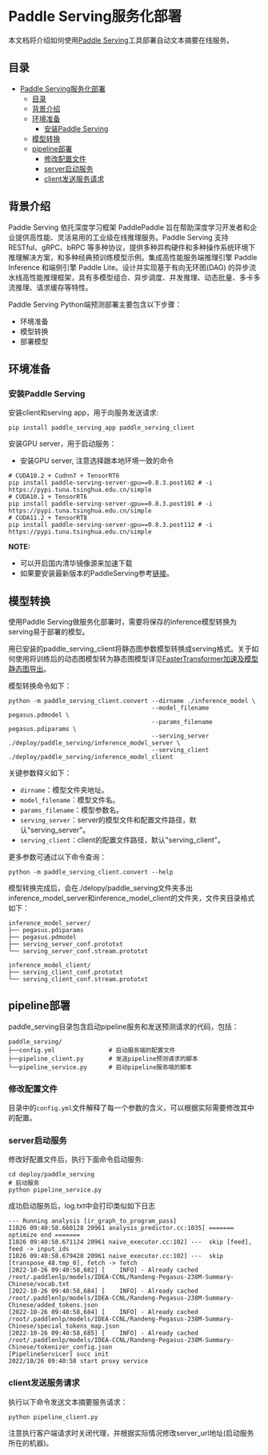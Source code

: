 # Paddle Serving服务化部署

本文档将介绍如何使用[Paddle Serving](https://github.com/PaddlePaddle/Serving/blob/develop/README_CN.md)工具部署自动文本摘要在线服务。

## 目录
- [Paddle Serving服务化部署](#paddle-serving服务化部署)
  - [目录](#目录)
  - [背景介绍](#背景介绍)
  - [环境准备](#环境准备)
    - [安装Paddle Serving](#安装paddle-serving)
  - [模型转换](#模型转换)
  - [pipeline部署](#pipeline部署)
    - [修改配置文件](#修改配置文件)
    - [server启动服务](#server启动服务)
    - [client发送服务请求](#client发送服务请求)

## 背景介绍
Paddle Serving 依托深度学习框架 PaddlePaddle 旨在帮助深度学习开发者和企业提供高性能、灵活易用的工业级在线推理服务。Paddle Serving 支持 RESTful、gRPC、bRPC 等多种协议，提供多种异构硬件和多种操作系统环境下推理解决方案，和多种经典预训练模型示例。集成高性能服务端推理引擎 Paddle Inference 和端侧引擎 Paddle Lite。设计并实现基于有向无环图(DAG) 的异步流水线高性能推理框架，具有多模型组合、异步调度、并发推理、动态批量、多卡多流推理、请求缓存等特性。

Paddle Serving Python端预测部署主要包含以下步骤：
- 环境准备
- 模型转换
- 部署模型

## 环境准备
### 安装Paddle Serving
安装client和serving app，用于向服务发送请求:
```shell
pip install paddle_serving_app paddle_serving_client
```
安装GPU server，用于启动服务：

- 安装GPU server, 注意选择跟本地环境一致的命令
```shell
# CUDA10.2 + Cudnn7 + TensorRT6
pip install paddle-serving-server-gpu==0.8.3.post102 # -i https://pypi.tuna.tsinghua.edu.cn/simple
# CUDA10.1 + TensorRT6
pip install paddle-serving-server-gpu==0.8.3.post101 # -i https://pypi.tuna.tsinghua.edu.cn/simple
# CUDA11.2 + TensorRT8
pip install paddle-serving-server-gpu==0.8.3.post112 # -i https://pypi.tuna.tsinghua.edu.cn/simple
```

**NOTE:**
- 可以开启国内清华镜像源来加速下载
- 如果要安装最新版本的PaddleServing参考[链接](https://github.com/PaddlePaddle/Serving/blob/develop/doc/Latest_Packages_CN.md)。


## 模型转换

使用Paddle Serving做服务化部署时，需要将保存的inference模型转换为serving易于部署的模型。

用已安装的paddle_serving_client将静态图参数模型转换成serving格式。关于如何使用将训练后的动态图模型转为静态图模型详见[FasterTransformer加速及模型静态图导出](../../README.md)。

模型转换命令如下：
```shell
python -m paddle_serving_client.convert --dirname ./inference_model \
                                        --model_filename pegasus.pdmodel \
                                        --params_filename pegasus.pdiparams \
                                        --serving_server ./deploy/paddle_serving/inference_model_server \
                                        --serving_client ./deploy/paddle_serving/inference_model_client
```
关键参数释义如下：
* `dirname`：模型文件夹地址。
* `model_filename`：模型文件名。
* `params_filename`：模型参数名。
* `serving_server`：server的模型文件和配置文件路径，默认"serving_server"。
* `serving_client`：client的配置文件路径，默认"serving_client"。

更多参数可通过以下命令查询：
```shell
python -m paddle_serving_client.convert --help
```
模型转换完成后，会在./delopy/paddle_serving文件夹多出inference_model_server和inference_model_client的文件夹，文件夹目录格式如下：
```
inference_model_server/
├── pegasus.pdiparams
├── pegasus.pdmodel
├── serving_server_conf.prototxt
└── serving_server_conf.stream.prototxt

inference_model_client/
├── serving_client_conf.prototxt
└── serving_client_conf.stream.prototxt
```

## pipeline部署

paddle_serving目录包含启动pipeline服务和发送预测请求的代码，包括：
```
paddle_serving/
├──config.yml               # 启动服务端的配置文件
├──pipeline_client.py       # 发送pipeline预测请求的脚本
└──pipeline_service.py      # 启动pipeline服务端的脚本
```

### 修改配置文件
目录中的`config.yml`文件解释了每一个参数的含义，可以根据实际需要修改其中的配置。

### server启动服务
修改好配置文件后，执行下面命令启动服务:
```shell
cd deploy/paddle_serving
# 启动服务
python pipeline_service.py
```
成功启动服务后，log.txt中会打印类似如下日志
```
--- Running analysis [ir_graph_to_program_pass]
I1026 09:40:58.660128 20961 analysis_predictor.cc:1035] ======= optimize end =======
I1026 09:40:58.671124 20961 naive_executor.cc:102] ---  skip [feed], feed -> input_ids
I1026 09:40:58.679420 20961 naive_executor.cc:102] ---  skip [transpose_48.tmp_0], fetch -> fetch
[2022-10-26 09:40:58,682] [    INFO] - Already cached /root/.paddlenlp/models/IDEA-CCNL/Randeng-Pegasus-238M-Summary-Chinese/vocab.txt
[2022-10-26 09:40:58,684] [    INFO] - Already cached /root/.paddlenlp/models/IDEA-CCNL/Randeng-Pegasus-238M-Summary-Chinese/added_tokens.json
[2022-10-26 09:40:58,684] [    INFO] - Already cached /root/.paddlenlp/models/IDEA-CCNL/Randeng-Pegasus-238M-Summary-Chinese/special_tokens_map.json
[2022-10-26 09:40:58,685] [    INFO] - Already cached /root/.paddlenlp/models/IDEA-CCNL/Randeng-Pegasus-238M-Summary-Chinese/tokenizer_config.json
[PipelineServicer] succ init
2022/10/26 09:40:58 start proxy service
```

### client发送服务请求
执行以下命令发送文本摘要服务请求：
```shell
python pipeline_client.py
```
注意执行客户端请求时关闭代理，并根据实际情况修改server_url地址(启动服务所在的机器)。
